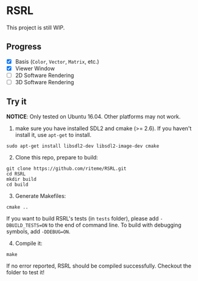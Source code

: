 # RSRL
This project is still WIP.

## Progress
* [x] Basis (`Color`, `Vector`, `Matrix`, etc.)
* [x] Viewer Window
* [ ] 2D Software Rendering
* [ ] 3D Software Rendering

## Try it
**NOTICE**: Only tested on Ubuntu 16.04. Other platforms may not work.

1. make sure you have installed SDL2 and cmake (>= 2.6). If you haven't install it, use `apt-get` to install.

```shell
sudo apt-get install libsdl2-dev libsdl2-image-dev cmake
```
2. Clone this repo, prepare to build:

```shell
git clone https://github.com/riteme/RSRL.git
cd RSRL
mkdir build
cd build
```

3. Generate Makefiles:

```shell
cmake ..
```

If you want to build RSRL's tests (in `tests` folder), please add `-DBUILD_TESTS=ON` to the end of command line.
To build with debugging symbols, add `-DDEBUG=ON`.

4. Compile it:

```shell
make
```

If no error reported, RSRL should be compiled successfully.
Checkout the folder to test it!
